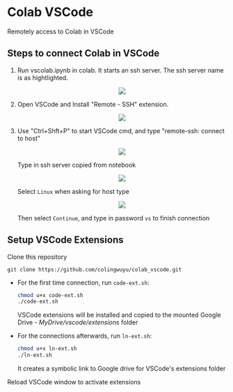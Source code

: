 # Colab VSCode
Remotely access to Colab in VSCode

## Steps to connect Colab in VSCode

1. Run vscolab.ipynb in colab. It starts an ssh server. The ssh server name is as hightlighted.

    <p style="text-align: center"><image src="resources/ssh-server.PNG"></p>

2. Open VSCode and Install "Remote - SSH" extension.

    <p style="text-align: center"><image src="resources/remote-ssh-ext.PNG"></p>

3. Use "Ctrl+Shft+P" to start VSCode cmd, and type "remote-ssh: connect to host"

    <p style="text-align: center"><image src="resources/VS-connect.PNG"></p>

    Type in ssh server copied from notebook

    <p style="text-align: center"><image src="resources/type-ssh-server.PNG"></p>

    Select `Linux` when asking for host type

    <p style="text-align: center"><image src="resources/VS-connect2.PNG"></p>

    Then select `Continue`, and type in password `vs` to finish connection

## Setup VSCode Extensions

Clone this repository 
    
`git clone https://github.com/colingwuyu/colab_vscode.git`


* For the first time connection, run `code-ext.sh`:

    ```bash
    chmod u+x code-ext.sh
    ./code-ext.sh
    ```

    VSCode extensions will be installed and copied to the mounted Google Drive - *MyDrive/vscode/extensions* folder

* For the connections afterwards, run `ln-ext.sh`:

    ```bash
    chmod u+x ln-ext.sh
    ./ln-ext.sh
    ```

    It creates a symbolic link to Google drive for VSCode's extensions folder 

Reload VSCode window to activate extensions